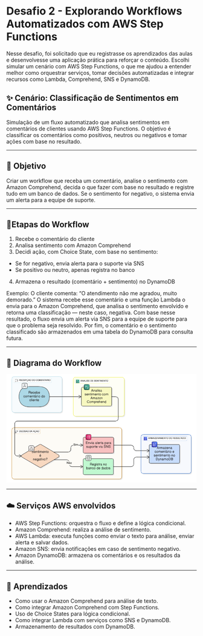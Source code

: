 # Desafio 2 - Explorando Workflows Automatizados com AWS Step Functions

Nesse desafio, foi solicitado que eu registrasse os aprendizados das aulas e desenvolvesse uma aplicação prática para reforçar o conteúdo. Escolhi simular um cenário com AWS Step Functions, o que me ajudou a entender melhor como orquestrar serviços, tomar decisões automatizadas e integrar recursos como Lambda, Comprehend, SNS e DynamoDB.


## ✨️ Cenário: Classificação de Sentimentos em Comentários

Simulação de um fluxo automatizado que analisa sentimentos em comentários de clientes usando AWS Step Functions. O objetivo é classificar os comentários como positivos, neutros ou negativos e tomar ações com base no resultado.

---

## 🎯 Objetivo 

Criar um workflow que receba um comentário, analise o sentimento com Amazon Comprehend, decida o que fazer com base no resultado e registre tudo em um banco de dados. Se o sentimento for negativo, o sistema envia um alerta para a equipe de suporte.

---

## 📍Etapas do Workflow 
1. Recebe o comentário do cliente
2. Analisa sentimento com Amazon Comprehend
3. Decidi ação, com Choice State, com base no sentimento:
- Se for negativo, envia alerta para o suporte via SNS
- Se positivo ou neutro, apenas registra no banco 
4. Armazena o resultado (comentário + sentimento) no DynamoDB

Exemplo:
O cliente comenta: “O atendimento não me agradou, muito demorado.” O sistema recebe esse comentário e uma função Lambda o envia para o Amazon Comprehend, que analisa o sentimento envolvido e retorna uma classificação — neste caso, negativa. Com base nesse resultado, o fluxo envia um alerta via SNS para a equipe de suporte para que o problema seja resolvido. Por fim, o comentário e o sentimento classificado são armazenados em uma tabela do DynamoDB para consulta futura.

---

## 📁 Diagrama do Workflow

![diagrama de fluxo](diagrama-de-fluxo.png)

---

## ☁️ Serviços AWS envolvidos

- AWS Step Functions: orquestra o fluxo e define a lógica condicional.
- Amazon Comprehend: realiza a análise de sentimento.
- AWS Lambda: executa funções como enviar o texto para análise, enviar alerta e salvar dados.
- Amazon SNS: envia notificações em caso de sentimento negativo.
- Amazon DynamoDB: armazena os comentários e os resultados da análise.

---

## 📝 Aprendizados

- Como usar o Amazon Comprehend para análise de texto.
- Como integrar Amazon Comprehend com Step Functions.
- Uso de Choice States para lógica condicional.
- Como integrar Lambda com serviços como SNS e DynamoDB.
- Armazenamento de resultados com DynamoDB.
